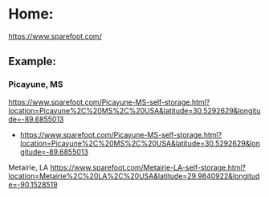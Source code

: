 # Home:
https://www.sparefoot.com/

## Example:
### Picayune, MS
https://www.sparefoot.com/Picayune-MS-self-storage.html?location=Picayune%2C%20MS%2C%20USA&latitude=30.5292629&longitude=-89.6855013
- https://www.sparefoot.com/Picayune-MS-self-storage.html?location=Picayune%2C%20MS%2C%20USA&latitude=30.5292629&longitude=-89.6855013

Metairie, LA
https://www.sparefoot.com/Metairie-LA-self-storage.html?location=Metairie%2C%20LA%2C%20USA&latitude=29.9840922&longitude=-90.1528519
